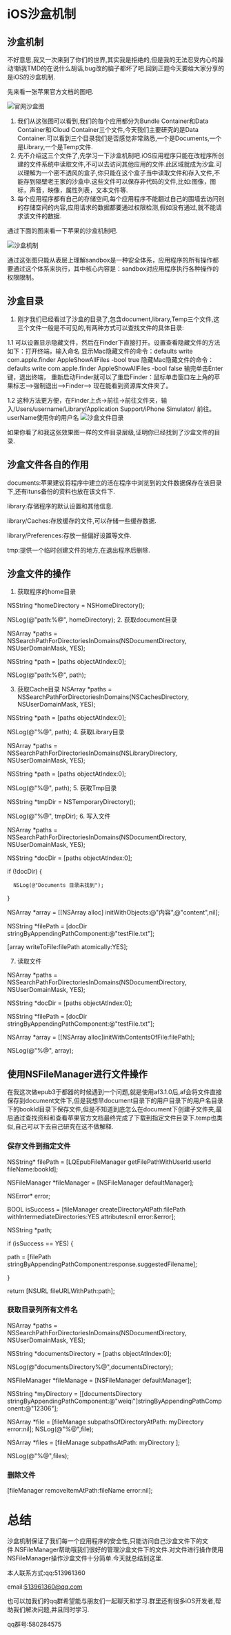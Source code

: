 
# iOS沙盒机制



## 沙盒机制


  不好意思,我又一次来到了你们的世界,其实我是拒绝的,但是我的无法忍受内心的躁动!额我TMD的在说什么胡话,bug改的脑子都坏了吧.回到正题今天要给大家分享的是iOS的沙盒机制.


先来看一张苹果官方文档的图吧.

![官网沙盒图](QQ20160914-0@2x.png)
1. 我们从这张图可以看到,我们的每个应用都分为Bundle Container和Data Container和iCloud Container三个文件,今天我们主要研究的是Data Container.可以看到三个目录我们是否感觉非常熟悉,一个是Documents,一个是Library,一个是Temp文件.
2.  先不介绍这三个文件了,先学习一下沙盒机制吧.iOS应用程序只能在改程序所创建的文件系统中读取文件,不可以去访问其他应用的文件.此区域就成为沙盒.可以理解为一个密不透风的盒子,你只能在这个盒子当中读取文件和存入文件,不能存到隔壁老王家的沙盒中.这些文件可以保存非代码的文件,比如:图像，图标，声音，映像，属性列表，文本文件等.
3.  每个应用程序都有自己的存储空间,每个应用程序不能翻过自己的围墙去访问别的存储空间的内容,应用请求的数据都要通过权限检测,假如没有通过,就不能请求该文件的数据.

通过下面的图来看一下苹果的沙盒机制吧.

![沙盒机制](QQ20160914-1@2x.png)



   通过这张图只能从表层上理解sandbox是一种安全体系，应用程序的所有操作都要通过这个体系来执行，其中核心内容是：sandbox对应用程序执行各种操作的权限限制。
   


## 沙盒目录
1. 刚才我们已经看过了沙盒的目录了,包含document,library,Temp三个文件,这三个文件一般是不可见的,有两种方式可以查找文件的具体目录:
  
  1.1 可以设置显示隐藏文件，然后在Finder下直接打开。设置查看隐藏文件的方法如下：打开终端，输入命名
显示Mac隐藏文件的命令：defaults write com.apple.finder AppleShowAllFiles -bool true
隐藏Mac隐藏文件的命令：defaults write com.apple.finder AppleShowAllFiles -bool false
输完单击Enter键，退出终端，
重新启动Finder就可以了重启Finder：鼠标单击窗口左上角的苹果标志-->强制退出-->Finder-->
现在能看到资源库文件夹了。

  1.2 这种方法更方便，在Finder上点->前往->前往文件夹，输入/Users/username/Library/Application Support/iPhone Simulator/ 前往。userName使用你的用户名
  ![沙盒文件目录](QQ20160914-2@2x.png)
  
如果你看了和我这张效果图一样的文件目录层级,证明你已经找到了沙盒文件的目录.


## 沙盒文件各自的作用

documents:苹果建议将程序中建立的活在程序中浏览到的文件数据保存在该目录下,还有ituns备份的资料也放在该文件下.

library:存储程序的默认设置和其他信息.

library/Caches:存放缓存的文件,可以存储一些缓存数据.

library/Preferences:存放一些偏好设置等文件.

tmp:提供一个临时创建文件的地方,在退出程序后删除.


## 沙盒文件的操作

1. 获取程序的home目录

  NSString *homeDirectory = NSHomeDirectory();
  
  NSLog(@"path:%@", homeDirectory);
2. 获取document目录

  NSArray *paths = NSSearchPathForDirectoriesInDomains(NSDocumentDirectory, NSUserDomainMask, YES);
  
  NSString *path = [paths objectAtIndex:0];
  
  NSLog(@"path:%@", path); 
  
3. 获取Cache目录
NSArray *paths = NSSearchPathForDirectoriesInDomains(NSCachesDirectory, NSUserDomainMask, YES);

  NSString *path = [paths objectAtIndex:0];

  NSLog(@"%@", path);
4. 获取Library目录

  NSArray *paths = NSSearchPathForDirectoriesInDomains(NSLibraryDirectory, NSUserDomainMask, YES);
  
  NSString *path = [paths objectAtIndex:0];
  
  NSLog(@"%@", path);
5.  获取Tmp目录

  NSString *tmpDir = NSTemporaryDirectory();
  
  NSLog(@"%@", tmpDir);
6. 写入文件

  NSArray *paths = NSSearchPathForDirectoriesInDomains(NSDocumentDirectory, NSUserDomainMask, YES);

  NSString *docDir = [paths objectAtIndex:0];
  
  if (!docDir) {
  
      NSLog(@"Documents 目录未找到");        
  }
  
  NSArray *array = [[NSArray alloc] initWithObjects:@"内容",@"content",nil];
  
  NSString *filePath = [docDir stringByAppendingPathComponent:@"testFile.txt"];
    
  [array writeToFile:filePath atomically:YES];

7. 读取文件

  NSArray *paths = NSSearchPathForDirectoriesInDomains(NSDocumentDirectory, NSUserDomainMask, YES);
  
  NSString *docDir = [paths objectAtIndex:0];
  
  NSString *filePath = [docDir stringByAppendingPathComponent:@"testFile.txt"];
    
  NSArray *array = [[NSArray alloc]initWithContentsOfFile:filePath];
    
  NSLog(@"%@", array);
  
  
## 使用NSFileManager进行文件操作

在我这次做epub3于都器的时候遇到一个问题,就是使用af3.1.0后,af会将文件直接保存到document文件下,但是我想早document目录下的用户目录下的用户名目录下的bookId目录下保存文件,但是不知道到底怎么在document下创建子文件夹,最后通过查找资料和查看苹果官方文档最终完成了下载到指定文件目录下.temp也类似,自己可以下去自己研究在这不做解释.

### 保存文件到指定文件



 NSString* filePath = [LQEpubFileManager getFilePathWithUserId:userId fileName:bookId];
 
NSFileManager *fileManager = [NSFileManager defaultManager];

NSError* error;

BOOL isSuccess = [fileManager createDirectoryAtPath:filePath withIntermediateDirectories:YES attributes:nil error:&error];

NSString *path;

if (isSuccess == YES) {

  path = [filePath stringByAppendingPathComponent:response.suggestedFilename];
   
  }
  
return [NSURL fileURLWithPath:path];



### 获取目录列所有文件名

 NSArray *paths = NSSearchPathForDirectoriesInDomains(NSDocumentDirectory, NSUserDomainMask, YES); 
 
 NSString *documentsDirectory = [paths objectAtIndex:0]; 
 
 NSLog(@"documentsDirectory%@",documentsDirectory);  
 
 NSFileManager *fileManage = [NSFileManager defaultManager]; 
 
 NSString *myDirectory = [[documentsDirectory stringByAppendingPathComponent:@"weiqi"]stringByAppendingPathComponent:@"12306"];  
 
 NSArray *file = [fileManage subpathsOfDirectoryAtPath: myDirectory error:nil]; 
 NSLog(@"%@",file);  
 
 NSArray *files = [fileManage subpathsAtPath: myDirectory ]; 
 
 NSLog(@"%@",files); 


### 删除文件



[fileManager removeItemAtPath:fileName error:nil];


# 总结

沙盒机制保证了我们每一个应用程序的安全性,只能访问自己沙盒文件下的文件.NSFileManager帮助哦我们很好的管理沙盒文件下的文件.对文件进行操作使用NSFileManager操作沙盒文件十分简单.今天就总结到这里.


本人联系方式:qq:513961360

email:513961360@qq.com

也可以加我们的qq群希望能与朋友们一起聊天和学习.群里还有很多iOS开发者,帮助我们解决问题,并且同时学习.

qq群号:580284575










